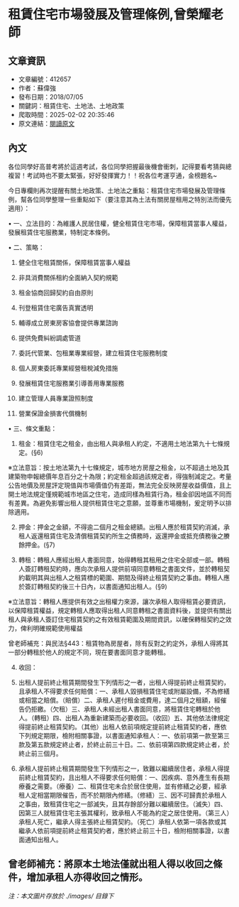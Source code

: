 # 租賃住宅市場發展及管理條例,曾榮耀老師

## 文章資訊
- 文章編號：412657
- 作者：蘇偉強
- 發布日期：2018/07/05
- 關鍵詞：租賃住宅、土地法、土地政策
- 爬取時間：2025-02-02 20:35:46
- 原文連結：[閱讀原文](https://real-estate.get.com.tw/Columns/detail.aspx?no=412657)

## 內文
各位同學好高普考將於這週考試，各位同學把握最後機會衝刺，記得要看考猜與總複習！考試時也不要太緊張，好好發揮實力！！祝各位考運亨通，金榜題名~

今日專欄則再次提醒有關土地政策、土地法之重點：租賃住宅市場發展及管理條例，幫各位同學整理一些重點如下（要注意其為土法有關房屋租用之特別法而優先適用）：

• 一、立法目的：為維護人民居住權，健全租賃住宅市場，保障租賃當事人權益，發展租賃住宅服務業，特制定本條例。

• 二、策略：

1. 健全住宅租賃關係，保障租賃當事人權益

1. 非具消費關係租約全面納入契約規範

2. 租金協商回歸契約自由原則

3. 刊登租賃住宅廣告真實透明

4. 輔導成立房東房客協會提供專業諮詢

5. 提供免費糾紛調處管道

2. 委託代管業、包租業專業經營，建立租賃住宅服務制度

1. 個人房東委託專業經營租稅減免措施

2. 發展租賃住宅服務業引導善用專業服務

3. 建立管理人員專業證照制度

4. 營業保證金損害代償機制

• 三、條文重點：

1. 租金：租賃住宅之租金，由出租人與承租人約定，不適用土地法第九十七條規定。(§6)

※立法意旨：按土地法第九十七條規定，城市地方房屋之租金，以不超過土地及其建築物申報總價年息百分之十為限；約定租金超過該規定者，得強制減定之。考量公告地價及房屋評定現值與市場價值仍有差距，無法完全反映房屋收益價值，且上開土地法規定僅規範城市地區之住宅，造成同樣為租賃行為，租金卻因地區不同而有差異。為避免影響出租人提供租賃住宅之意願，並尊重市場機制，爰定明予以排除適用。

2. 押金：押金之金額，不得逾二個月之租金總額。出租人應於租賃契約消滅，承租人返還租賃住宅及清償租賃契約所生之債務時，返還押金或抵充債務後之賸餘押金。(§7)

3. 轉租：轉租人應經出租人書面同意，始得轉租其租用之住宅全部或一部。轉租人簽訂轉租契約時，應向次承租人提供前項同意轉租之書面文件，並於轉租契約載明其與出租人之租賃標的範圍、期間及得終止租賃契約之事由。轉租人應於簽訂轉租契約後三十日內，以書面通知出租人。(§9)

※立法意旨：轉租人應提供有效之出租權力來源，讓次承租人取得租賃必要資訊，以保障租賃權益，規定轉租人應取得出租人同意轉租之書面資料後，並提供有關出租人與承租人簽訂住宅租賃契約之有效租賃範圍及期間資訊，以確保轉租契約之效力，俾利明確規範使用權益

曾老師補充：與民法§443：租賃物為房屋者，除有反對之約定外，承租人得將其一部分轉租於他人的規定不同，現在要書面同意才能轉租。

4. 收回：

1. 出租人提前終止租賃期間發生下列情形之一者，出租人得提前終止租賃契約，且承租人不得要求任何賠償：一、承租人毀損租賃住宅或附屬設備，不為修繕或相當之賠償。（賠償）二、承租人遲付租金或費用，達二個月之租額，經催告仍拒繳。（欠租）三、承租人未經出租人書面同意，將租賃住宅轉租於他人。（轉租）四、出租人為重新建築而必要收回。（收回）五、其他依法律規定得提前終止租賃契約。（其他）出租人依前項規定提前終止租賃契約者，應依下列規定期限，檢附相關事證，以書面通知承租人：一、依前項第一款至第三款及第五款規定終止者，於終止前三十日。二、依前項第四款規定終止者，於終止前三個月。

2. 承租人提前終止租賃期間發生下列情形之一，致難以繼續居住者，承租人得提前終止租賃契約，且出租人不得要求任何賠償：一、因疾病、意外產生有長期療養之需要。（療養）二、租賃住宅未合於居住使用，並有修繕之必要，經承租人定相當期限催告，而不於期限內修繕。（修繕）三、因不可歸責於承租人之事由，致租賃住宅之一部滅失，且其存餘部分難以繼續居住。（滅失）四、因第三人就租賃住宅主張其權利，致承租人不能為約定之居住使用。（第三人）承租人死亡，繼承人得主張終止租賃契約。（死亡）承租人依第一項各款或其繼承人依前項提前終止租賃契約者，應於終止前三十日，檢附相關事證，以書面通知出租人。

曾老師補充：將原本土地法僅就出租人得以收回之條件，增加承租人亦得收回之情形。
---
*注：本文圖片存放於 ./images/ 目錄下*
